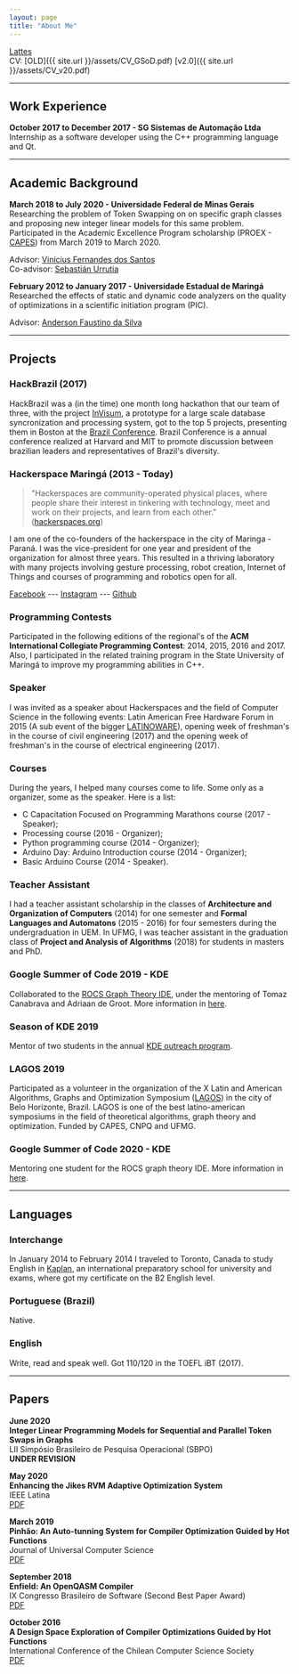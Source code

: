 ```yaml
---
layout: page
title: "About Me"
---
```


[Lattes](http://lattes.cnpq.br/9654776969240365) <br>
CV: [OLD]({{ site.url }}/assets/CV_GSoD.pdf) [v2.0]({{ site.url }}/assets/CV_v20.pdf)

---
## Work Experience

**October 2017 to December 2017 - SG Sistemas de Automação Ltda** <br> 
Internship as a software developer using the C++ programming language and Qt.

---
## Academic Background

**March 2018 to July 2020 - Universidade Federal de Minas Gerais** <br>
Researching the problem of Token Swapping on on specific graph classes and 
proposing new integer linear models for this same problem. Participated in 
the Academic Excellence Program scholarship (PROEX - 
[CAPES](https://www.capes.gov.br/)) from March 2019 to March 2020.

Advisor: [Vinícius Fernandes dos Santos](https://homepages.dcc.ufmg.br/~viniciussantos/)<br>
Co-advisor: [Sebastián Urrutia](https://dcc.ufmg.br/dcc/?q=pt-br/node/242)

**February 2012 to January 2017 - Universidade Estadual de Maringá** <br>
Researched the effects of static and dynamic code analyzers on the quality of 
optimizations in a scientific initiation program (PIC).

Advisor: [Anderson Faustino da Silva](http://www.din.uem.br/pessoas/docentes/anderson-faustino-da-silva)

---
## Projects

### HackBrazil (2017)

HackBrazil was a (in the time) one month long hackathon that our team of three, 
with the project [InVisum](https://github.com/LionsWrath/invisum-api), a prototype
for a large scale database syncronization and processing system, got to the top 5 
projects, presenting them in Boston at the 
[Brazil Conference](https://www.brazilconference.org/).
Brazil Conference is a annual conference realized at Harvard and MIT to promote
discussion between brazilian leaders and representatives of Brazil's diversity.

### Hackerspace Maringá (2013 - Today)

> "Hackerspaces are community-operated physical places, where people share their
> interest in tinkering with technology, meet and work on their projects, and learn 
> from each other." ([hackerspaces.org](https://hackerspaces.org/))

I am one of the co-founders of the hackerspace in the city of Maringa - Paraná. 
I was the vice-president for one year and president of the organization for almost 
three years. 
This resulted in a thriving laboratory with many projects involving gesture processing, 
robot creation, Internet of Things and courses of programming and robotics open for all.

[Facebook](https://www.facebook.com/hackerspacemaringa/) --- [Instagram](https://www.instagram.com/hackerspacemaringa/) --- [Github](https://github.com/HackerSpaceMaringa)

### Programming Contests

Participated in the following editions of the regional's of the **ACM International 
Collegiate Programming Contest**: 2014, 2015, 2016 and 2017. Also, I participated in
the related training program in the State University of Maringá to improve my programming 
abilities in C++.

### Speaker

I was invited as a speaker about Hackerspaces and the field of Computer Science 
in the following events: Latin American Free Hardware Forum in 2015 (A sub event 
of the bigger [LATINOWARE](https://twitter.com/latinoware)), opening week of freshman's 
in the course of civil engineering (2017) and the opening week of freshman's in the 
course of electrical engineering (2017).

### Courses

During the years, I helped many courses come to life. Some only as a organizer, 
some as the speaker. Here is a list:
- C Capacitation Focused on Programming Marathons course (2017 - Speaker); 
- Processing course (2016 - Organizer);
- Python programming course (2014 - Organizer);
- Arduino Day: Arduino Introduction course (2014 - Organizer);
- Basic Arduino Course (2014 - Speaker).

### Teacher Assistant

I had a teacher assistant scholarship in the classes of **Architecture and 
Organization of Computers** (2014) for one semester and **Formal Languages and 
Automatons** (2015 - 2016) for four semesters during the undergraduation in UEM.
In UFMG, I was teacher assistant in the graduation class of **Project and 
Analysis of Algorithms** (2018) for students in masters and PhD.

### Google Summer of Code 2019 - KDE

Collaborated to the [ROCS Graph Theory IDE](https://kde.org/applications/en/education/org.kde.rocs), under the mentoring of Tomaz Canabrava
and Adriaan de Groot. More information in [here](https://community.kde.org/GSoC/2019/StatusReports/CaioTonetti).

### Season of KDE 2019

Mentor of two students in the annual [KDE outreach program](https://season.kde.org/).

### LAGOS 2019

Participated as a volunteer in the organization of the X Latin and American 
Algorithms, Graphs and Optimization Symposium ([LAGOS](http://www.lagos2019.dcc.ufmg.br/))
in the city of Belo Horizonte, Brazil.
LAGOS is one of the best latino-american symposiums in the field of theoretical 
algorithms, graph theory and optimization. Funded by CAPES, CNPQ and UFMG.

### Google Summer of Code 2020 - KDE

Mentoring one student for the ROCS graph theory IDE. More information in [here](https://summerofcode.withgoogle.com/projects/#4532377939869696).

---
## Languages

### Interchange

In January 2014 to February 2014 I traveled to Toronto, Canada to study English 
in [Kaplan](https://www.kaplaninternational.com/br), an international preparatory 
school for university and exams, where got my certificate on the B2 English level.

### Portuguese (Brazil)

Native.

### English

Write, read and speak well. 
Got 110/120 in the TOEFL iBT (2017).

---
## Papers

**June 2020** <br>
**Integer Linear Programming Models for Sequential and Parallel Token Swaps in Graphs** <br>
LII Simpósio Brasileiro de Pesquisa Operacional (SBPO) <br>
**UNDER REVISION**

**May 2020** <br>
**Enhancing the Jikes RVM Adaptive Optimization System** <br>
IEEE Latina <br>
[PDF]({{site.url}}/assets/pmay2020.pdf) 

**March 2019** <br>
**Pinhão: An Auto-tunning System for Compiler Optimization Guided by Hot Functions** <br>
Journal of Universal Computer Science <br>
[PDF]({{site.url}}/assets/pmarch2019.pdf) 

**September 2018** <br>
**Enfield: An OpenQASM Compiler** <br>
IX Congresso Brasileiro de Software (Second Best Paper Award) <br>
[PDF]({{site.url}}/assets/psept2018.pdf) 

**October 2016** <br>
**A Design Space Exploration of Compiler Optimizations Guided by Hot Functions**  <br>
International Conference of the Chilean Computer Science Society <br>
[PDF]({{site.url}}/assets/poct2016.pdf)
